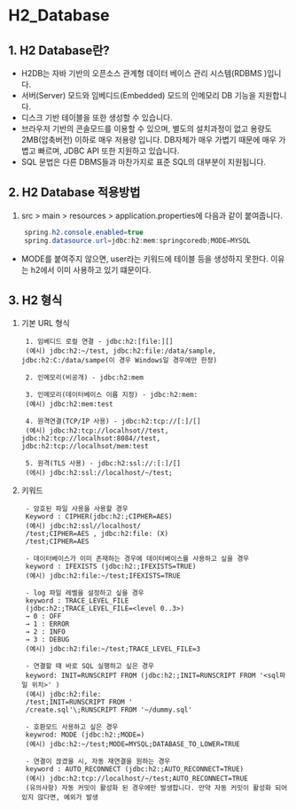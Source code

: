 # H2_Database

## 1. H2 Database란?
 - H2DB는 자바 기반의 오픈소스 관계형 데이터 베이스 관리 시스템(RDBMS )입니다.
 - 서버(Server) 모드와 임베디드(Embedded) 모드의 인메모리 DB 기능을 지원합니다.
 - 디스크 기반 테이블을 또한 생성할 수 있습니다.
 - 브라우저 기반의 콘솔모드를 이용할 수 있으며, 별도의 설치과정이 없고 용량도 2MB(압축버전) 이하로 매우 저용량 입니다. DB자체가 매우 가볍기 때문에 매우 가볍고 빠르며, JDBC API 또한 지원하고 있습니다.
 - SQL 문법은 다른 DBMS들과 마찬가지로 표준 SQL의 대부분이 지원됩니다.


## 2. H2 Database 적용방법
1. src > main > resources > application.properties에 다음과 같이 붙여줍니다.

```JAVA
    spring.h2.console.enabled=true
    spring.datasource.url=jdbc:h2:mem:springcoredb;MODE=MYSQL
```
- MODE를 붙여주지 않으면, user라는 키워드에 테이블 등을 생성하지 못한다. 이유는 h2에서 이미 사용하고 있기 떄문이다.


## 3. H2 형식
1) 기본 URL 형식

        1. 임베디드 로컬 연결 - jdbc:h2:[file:][]
        (예시) jdbc:h2:~/test, jdbc:h2:file:/data/sample, jdbc:h2:C:/data/sampe(이 경우 Windows일 경우에만 한정)
        
        2. 인메모리(비공개) - jdbc:h2:mem

        3. 인메모리(데이터베이스 이름 지정) - jdbc:h2:mem:
        (예시) jdbc:h2:mem:test
        
        4. 원격연결(TCP/IP 사용) - jdbc:h2:tcp://[:]/[]
        (예시) jdbc:h2:tcp://localhsot//test, jdbc:h2:tcp://localhsot:8084//test, jdbc:h2:tcp://localhsot/mem:test
        
        5. 원격(TLS 사용) - jdbc:h2:ssl://:[:]/[]
        (에시) jdbc:h2:ssl://localhost/~/test;

2) 키워드

        - 암호된 파일 사용을 사용할 경우
        Keyword : CIPHER(jdbc:h2:;CIPHER=AES)
        (예시) jdbc:h2:ssl//localhost/
        /test;CIPHER=AES , jdbc:h2:file: (X)
        /test;CIPHER=AES
        
        - 데이터베이스가 이미 존재하는 경우에 데이터베이스를 사용하고 싶을 경우
        keyword : IFEXISTS (jdbc:h2:;IFEXISTS=TRUE)
        (예시) jdbc:h2:file:~/test;IFEXISTS=TRUE
        
        - log 파일 레벨을 설정하고 싶을 경우
        keyword : TRACE_LEVEL_FILE
        (jdbc:h2:;TRACE_LEVEL_FILE=<level 0..3>)
        → 0 : OFF
        → 1 : ERROR
        → 2 : INFO
        → 3 : DEBUG
        (예시) jdbc:h2:file:~/test;TRACE_LEVEL_FILE=3
        
        - 연결할 때 바로 SQL 실행하고 싶은 경우
        keyword: INIT=RUNSCRIPT FROM (jdbc:h2:;INIT=RUNSCRIPT FROM '<sql파일 위치>' )
        (예시) jdbc:h2:file:
        /test;INIT=RUNSCRIPT FROM '
        /create.sql'\;RUNSCRIPT FROM '~/dummy.sql'
        
        - 호환모드 사용하고 싶은 경우
        keywrod: MODE (jdbc:h2:;MODE=)
        (예시) jdbc:h2:~/test;MODE=MYSQL;DATABASE_TO_LOWER=TRUE
        
        - 연결이 끊겼을 시, 자동 재연결을 원하는 경우
        keyword : AUTO_RECONNECT (jdbc:h2:;AUTO_RECONNECT=TRUE)
        (예시) jdbc:h2:tcp://localhost/~/test;AUTO_RECONNECT=TRUE
        (유의사항) 자동 커밋이 활성화 된 경우에만 발생합니다. 만약 자동 커밋이 활성화 되어 있지 않다면, 예외가 발생